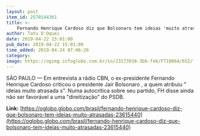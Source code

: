 ```yaml
---
layout: post
item_id: 2570144361
title: >-
    Fernando Henrique Cardoso diz que Bolsonaro tem ideias 'muito atrasadas'
author: Tatu D'Oquei
date: 2019-04-22 15:01:00
pub_date: 2019-04-22 15:01:00
time_added: 2019-04-24 07:06:26
category: 
image: https://ogimg.infoglobo.com.br/in/23173938-3b6-fe6/FT1086A/652/fh.jpg
---
```


SÃO PAULO — Em entrevista a rádio CBN, o ex-presidente Fernando Henrique Cardoso criticou o presidente Jair Bolsonaro , a quem atribuiu " ideias muito atrasada s". Numa autocrítica sobre seu partido, FH disse ainda não ser favorável a uma "direitização" do PSDB.

**Link:** [https://oglobo.globo.com/brasil/fernando-henrique-cardoso-diz-que-bolsonaro-tem-ideias-muito-atrasadas-23615440](https://oglobo.globo.com/brasil/fernando-henrique-cardoso-diz-que-bolsonaro-tem-ideias-muito-atrasadas-23615440)


